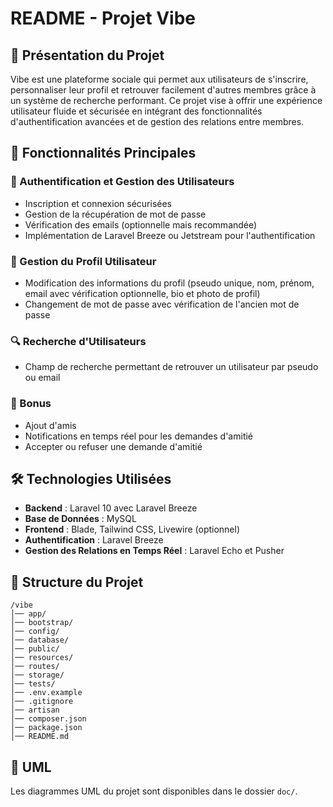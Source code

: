# README - Projet Vibe

## 📌 Présentation du Projet

Vibe est une plateforme sociale qui permet aux utilisateurs de s'inscrire, personnaliser leur profil et retrouver facilement d'autres membres grâce à un système de recherche performant. Ce projet vise à offrir une expérience utilisateur fluide et sécurisée en intégrant des fonctionnalités d'authentification avancées et de gestion des relations entre membres.

## 🎯 Fonctionnalités Principales

### 🔐 Authentification et Gestion des Utilisateurs
- Inscription et connexion sécurisées
- Gestion de la récupération de mot de passe
- Vérification des emails (optionnelle mais recommandée)
- Implémentation de Laravel Breeze ou Jetstream pour l'authentification

### 👤 Gestion du Profil Utilisateur
- Modification des informations du profil (pseudo unique, nom, prénom, email avec vérification optionnelle, bio et photo de profil)
- Changement de mot de passe avec vérification de l'ancien mot de passe

### 🔍 Recherche d'Utilisateurs
- Champ de recherche permettant de retrouver un utilisateur par pseudo ou email

### 🎁 Bonus
- Ajout d'amis
- Notifications en temps réel pour les demandes d'amitié
- Accepter ou refuser une demande d'amitié

## 🛠️ Technologies Utilisées
- **Backend** : Laravel 10 avec Laravel Breeze 
- **Base de Données** : MySQL
- **Frontend** : Blade, Tailwind CSS, Livewire (optionnel)
- **Authentification** : Laravel Breeze 
- **Gestion des Relations en Temps Réel** : Laravel Echo et Pusher

## 📂 Structure du Projet
```
/vibe
│── app/
│── bootstrap/
│── config/
│── database/
│── public/
│── resources/
│── routes/
│── storage/
│── tests/
│── .env.example
│── .gitignore
│── artisan
│── composer.json
│── package.json
│── README.md
```

## 📜 UML
Les diagrammes UML du projet sont disponibles dans le dossier `doc/`.
